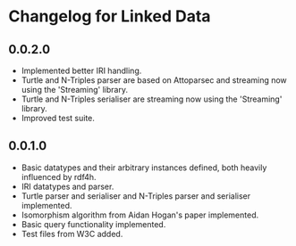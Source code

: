 # Changelog for Linked Data

## 0.0.2.0

- Implemented better IRI handling.
- Turtle and N-Triples parser are based on Attoparsec and streaming now using
  the 'Streaming' library.
- Turtle and N-Triples serialiser are streaming now using the 'Streaming' library.
- Improved test suite.

## 0.0.1.0

- Basic datatypes and their arbitrary instances defined, both heavily influenced
  by rdf4h.
- IRI datatypes and parser.
- Turtle parser and serialiser and N-Triples parser and serialiser implemented.
- Isomorphism algorithm from Aidan Hogan's paper implemented.
- Basic query functionality implemented.
- Test files from W3C added.
